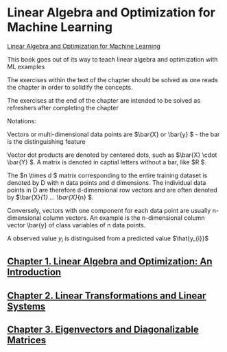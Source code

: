 # Linear Algebra and Optimization for Machine Learning

[Linear Algebra and Optimization for Machine Learning](https://www.amazon.com/Linear-Algebra-Optimization-Machine-Learning/dp/3030403432)

This book goes out of its way to teach linear algebra and optimization with ML examples

The exercises within the text of the chapter should be solved as one reads the chapter in order to solidify the concepts.

The exercises at the end of the chapter are intended to be solved as refreshers after completing the chapter

Notations:

Vectors or multi-dimensional data points are $\bar{X} or \bar{y}  $ - the bar is the distinguishing feature

Vector dot products are denoted by centered dots, such as $\bar{X} \cdot \bar{Y}  $. A matrix is denoted in captial letters without a bar, like $R $.

The $n \times d $ matrix corresponding to the entire training dataset is denoted by D with n data points and d dimensions. The individual data points in D are therefore d-dimensional row vectors and are often denoted by $\bar{X}_{1} ... \bar{X}_{n}  $.

Conversely, vectors with one component for each data point are usually n-dimensional column vectors. An example is the n-dimensional column vector \bar{y} of class variables of n data points.

A observed value $y_{i}$ is distinguised from a predicted value $\hat{y_{i}}$

## [Chapter 1. Linear Algebra and Optimization: An Introduction](./CHAPTER_1.md)

## [Chapter 2. Linear Transformations and Linear Systems](./CHAPTER_2.md)

## [Chapter 3. Eigenvectors and Diagonalizable Matrices](./CHAPTER_3.md)
